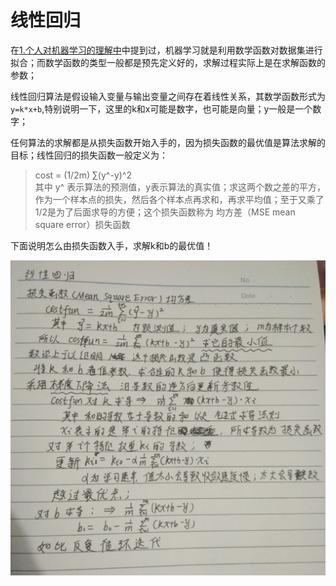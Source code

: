 线性回归
====
在[1.个人对机器学习的理解中](/docs/ml/1.md)中提到过，机器学习就是利用数学函数对数据集进行拟合；而数学函数的类型一般都是预先定义好的，求解过程实际上是在求解函数的参数；

线性回归算法是假设输入变量与输出变量之间存在着线性关系，其数学函数形式为```y=k*x+b```,特别说明一下，这里的k和x可能是数字，也可能是向量；y一般是一个数字；

任何算法的求解都是从损失函数开始入手的，因为损失函数的最优值是算法求解的目标；线性回归的损失函数一般定义为：
> cost = (1/2m) ∑(y^-y)^2 <br>
其中 y^ 表示算法的预测值，y表示算法的真实值；求这两个数之差的平方，作为一个样本点的损失，然后各个样本点再求和，再求平均值；至于又乘了1/2是为了后面求导的方便；这个损失函数称为 均方差（MSE mean square error）损失函数

下面说明怎么由损失函数入手，求解k和b的最优值！

![线性回归数学推导](/docs/ml/images/2-1.jpg)
